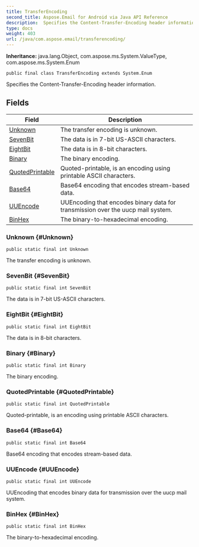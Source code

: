 ```yaml
---
title: TransferEncoding
second_title: Aspose.Email for Android via Java API Reference
description:  Specifies the Content-Transfer-Encoding header information.
type: docs
weight: 403
url: /java/com.aspose.email/transferencoding/
---
```

**Inheritance:**
java.lang.Object, com.aspose.ms.System.ValueType, com.aspose.ms.System.Enum
```
public final class TransferEncoding extends System.Enum
```

Specifies the Content-Transfer-Encoding header information.
## Fields

| Field | Description |
| --- | --- |
| [Unknown](#Unknown) | The transfer encoding is unknown. |
| [SevenBit](#SevenBit) | The data is in 7-bit US-ASCII characters. |
| [EightBit](#EightBit) | The data is in 8-bit characters. |
| [Binary](#Binary) | The binary encoding. |
| [QuotedPrintable](#QuotedPrintable) | Quoted-printable, is an encoding using printable ASCII characters. |
| [Base64](#Base64) | Base64 encoding that encodes stream-based data. |
| [UUEncode](#UUEncode) | UUEncoding that encodes binary data for transmission over the uucp mail system. |
| [BinHex](#BinHex) | The binary-to-hexadecimal encoding. |
### Unknown {#Unknown}
```
public static final int Unknown
```


The transfer encoding is unknown.

### SevenBit {#SevenBit}
```
public static final int SevenBit
```


The data is in 7-bit US-ASCII characters.

### EightBit {#EightBit}
```
public static final int EightBit
```


The data is in 8-bit characters.

### Binary {#Binary}
```
public static final int Binary
```


The binary encoding.

### QuotedPrintable {#QuotedPrintable}
```
public static final int QuotedPrintable
```


Quoted-printable, is an encoding using printable ASCII characters.

### Base64 {#Base64}
```
public static final int Base64
```


Base64 encoding that encodes stream-based data.

### UUEncode {#UUEncode}
```
public static final int UUEncode
```


UUEncoding that encodes binary data for transmission over the uucp mail system.

### BinHex {#BinHex}
```
public static final int BinHex
```


The binary-to-hexadecimal encoding.

